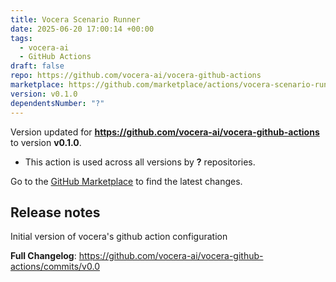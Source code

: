 ```yaml
---
title: Vocera Scenario Runner
date: 2025-06-20 17:00:14 +00:00
tags:
  - vocera-ai
  - GitHub Actions
draft: false
repo: https://github.com/vocera-ai/vocera-github-actions
marketplace: https://github.com/marketplace/actions/vocera-scenario-runner
version: v0.1.0
dependentsNumber: "?"
---
```



Version updated for **https://github.com/vocera-ai/vocera-github-actions** to version **v0.1.0**.
- This action is used across all versions by **?** repositories.

Go to the [GitHub Marketplace](https://github.com/marketplace/actions/vocera-scenario-runner) to find the latest changes.

## Release notes

Initial version of vocera's github action configuration

**Full Changelog**: https://github.com/vocera-ai/vocera-github-actions/commits/v0.0
